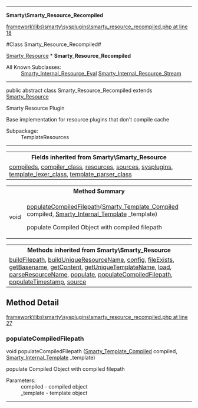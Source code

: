 

- - -

**Smarty\Smarty_Resource_Recompiled**


<a href="https://github.com/JeyDotC/Hirudo/blob/master/framework/libs/smarty/sysplugins/smarty_resource_recompiled.php#L18" >framework\libs\smarty\sysplugins\smarty_resource_recompiled.php at line 18</a>

#Class Smarty_Resource_Recompiled#

<a href="https://github.com/JeyDotC/Hirudo-docs/blob/master/smarty/smarty_resource.html">Smarty_Resource</a>
    * **Smarty_Resource_Recompiled**


<dl>
<dt>All Known Subclasses:</dt>
<dd><a href="https://github.com/JeyDotC/Hirudo-docs/blob/master/smarty/smarty_internal_resource_eval.html">Smarty_Internal_Resource_Eval</a> <a href="https://github.com/JeyDotC/Hirudo-docs/blob/master/smarty/smarty_internal_resource_stream.html">Smarty_Internal_Resource_Stream</a> </dd>
</dl>



- - -

<p class="signature"><span class='k'>public abstract  class</span> <span class='nx'>Smarty_Resource_Recompiled</span>
extends <a href="https://github.com/JeyDotC/Hirudo-docs/blob/master/smarty/smarty_resource.html">Smarty_Resource</a>

</p>

<div class="comment" id="overview_description"><p>Smarty Resource Plugin</p><p>Base implementation for resource plugins that don't compile cache</p></div>

<dl>
<dt>Subpackage:</dt>
<dd>TemplateResources</dd>
</dl>


- - -

<table class="inherit">
<tr><th colspan="2">Fields inherited from Smarty\Smarty_Resource</th></tr>
<tr><td><a href="https://github.com/JeyDotC/Hirudo-docs/blob/master/smarty/smarty_resource.html#compileds">compileds</a>, <a href="https://github.com/JeyDotC/Hirudo-docs/blob/master/smarty/smarty_resource.html#compiler_class">compiler_class</a>, <a href="https://github.com/JeyDotC/Hirudo-docs/blob/master/smarty/smarty_resource.html#resources">resources</a>, <a href="https://github.com/JeyDotC/Hirudo-docs/blob/master/smarty/smarty_resource.html#sources">sources</a>, <a href="https://github.com/JeyDotC/Hirudo-docs/blob/master/smarty/smarty_resource.html#sysplugins">sysplugins</a>, <a href="https://github.com/JeyDotC/Hirudo-docs/blob/master/smarty/smarty_resource.html#template_lexer_class">template_lexer_class</a>, <a href="https://github.com/JeyDotC/Hirudo-docs/blob/master/smarty/smarty_resource.html#template_parser_class">template_parser_class</a></td></tr></table>

<table id="summary_method">
<tr><th colspan="2">Method Summary</th></tr>
<tr>
<td><span class='k'></span> <span class='nx'>void</span></td>
<td class="description"><p class="name"><a href="#populatecompiledfilepath">populateCompiledFilepath</a>(<a href="https://github.com/JeyDotC/Hirudo/blob/master/smarty/smarty_template_compiled.md">Smarty_Template_Compiled</a> compiled, <a href="https://github.com/JeyDotC/Hirudo/blob/master/smarty/smarty_internal_template.md">Smarty_Internal_Template</a> _template)</p><p class="description">populate Compiled Object with compiled filepath</p></td>
</tr>
</table>

<table class="inherit">
<tr><th colspan="2">Methods inherited from Smarty\Smarty_Resource</th></tr>
<tr><td><a href="https://github.com/JeyDotC/Hirudo-docs/blob/master/smarty/smarty_resource.html#buildFilepath()">buildFilepath</a>, <a href="https://github.com/JeyDotC/Hirudo-docs/blob/master/smarty/smarty_resource.html#buildUniqueResourceName()">buildUniqueResourceName</a>, <a href="https://github.com/JeyDotC/Hirudo-docs/blob/master/smarty/smarty_resource.html#config()">config</a>, <a href="https://github.com/JeyDotC/Hirudo-docs/blob/master/smarty/smarty_resource.html#fileExists()">fileExists</a>, <a href="https://github.com/JeyDotC/Hirudo-docs/blob/master/smarty/smarty_resource.html#getBasename()">getBasename</a>, <a href="https://github.com/JeyDotC/Hirudo-docs/blob/master/smarty/smarty_resource.html#getContent()">getContent</a>, <a href="https://github.com/JeyDotC/Hirudo-docs/blob/master/smarty/smarty_resource.html#getUniqueTemplateName()">getUniqueTemplateName</a>, <a href="https://github.com/JeyDotC/Hirudo-docs/blob/master/smarty/smarty_resource.html#load()">load</a>, <a href="https://github.com/JeyDotC/Hirudo-docs/blob/master/smarty/smarty_resource.html#parseResourceName()">parseResourceName</a>, <a href="https://github.com/JeyDotC/Hirudo-docs/blob/master/smarty/smarty_resource.html#populate()">populate</a>, <a href="https://github.com/JeyDotC/Hirudo-docs/blob/master/smarty/smarty_resource.html#populateCompiledFilepath()">populateCompiledFilepath</a>, <a href="https://github.com/JeyDotC/Hirudo-docs/blob/master/smarty/smarty_resource.html#populateTimestamp()">populateTimestamp</a>, <a href="https://github.com/JeyDotC/Hirudo-docs/blob/master/smarty/smarty_resource.html#source()">source</a></td></tr></table>

<h2 id="detail_method">Method Detail</h2>

<a href="https://github.com/JeyDotC/Hirudo/blob/master/framework/libs/smarty/sysplugins/smarty_resource_recompiled.php#L27" >framework\libs\smarty\sysplugins\smarty_resource_recompiled.php at line 27</a>

<h3 id="populateCompiledFilepath()">populateCompiledFilepath</h3>
<span class='k'></span> <span class='nx'>void</span> <span class='nf'>populateCompiledFilepath</span> (<a href="https://github.com/JeyDotC/Hirudo/blob/master/smarty/smarty_template_compiled.md">Smarty_Template_Compiled</a> compiled, <a href="https://github.com/JeyDotC/Hirudo/blob/master/smarty/smarty_internal_template.md">Smarty_Internal_Template</a> _template)

<div class="details">
<p>populate Compiled Object with compiled filepath</p><dl>
<dt>Parameters:</dt>
<dd>compiled - compiled object</dd>
<dd>_template - template object</dd>
</dl>

</div>

- - -

